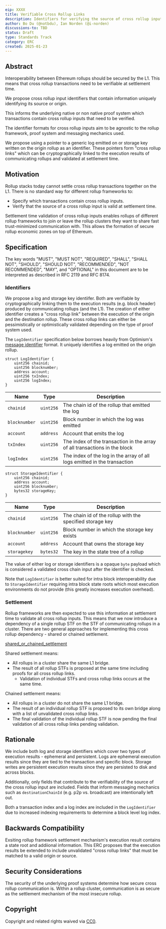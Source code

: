 ```yaml
---
eip: XXXX
title: Verifiable Cross Rollup Links
description: Identifiers for verifying the source of cross rollup inputs and corresponding shared settlement mechanisms.
author: Bo Du (@notbdu), Ian Norden (@i-norden)
discussions-to: TBD
status: Draft
type: Standards Track
category: ERC
created: 2025-01-23
---
```


## Abstract

Interoperability between Ethereum rollups should be secured by the L1. This means that cross rollup transactions need to be verifiable at settlement time.

We propose cross rollup input identifiers that contain information uniquely identifying its source or origin.

This informs the underlying native or non native proof system which transactions contain cross rollup inputs that need to be verified.

The identifier formats for cross rollup inputs aim to be agnostic to the rollup framework, proof system and messaging mechanics used. 

We propose using a pointer to a generic log emitted on or storage key written on the origin rollup as an identifier. These pointers form "cross rollup links" which can be cryptographically linked to the execution results of communicating rollups and validated at settlement time.

## Motivation

Rollup stacks today cannot settle cross rollup transactions together on the L1. There is no standard way for different rollup frameworks to: 

- Specify which transactions contain cross rollup inputs.
- Verify that the source of a cross rollup input is valid at settlement time.

Settlement time validation of cross rollup inputs enables rollups of different rollup frameworks to join or leave the rollup clusters they want to share fast trust-minimized communication with. This allows the formation of secure rollup economic zones on top of Ethereum.

## Specification

The key words "MUST", "MUST NOT", "REQUIRED", "SHALL", "SHALL NOT", "SHOULD", "SHOULD NOT", "RECOMMENDED", "NOT RECOMMENDED", "MAY", and "OPTIONAL" in this document are to be interpreted as described in RFC 2119 and RFC 8174.

### Identifiers

We propose a log and storage key identiifer. Both are verifiable by cryptographically linking them to the execution results (e.g. block header) produced by communicating rollups (and the L1). The creation of either identifier creates a "cross rollup link" between the execution of the origin and the destination rollup. These cross rollup links can either be pessimistically or optimistically validated depending on the type of proof system used.

The `LogIdentifier` specification below borrows heavily from Optimism's [message identifier](https://github.com/ethereum-optimism/specs/blob/main/specs/interop/messaging.md#message-identifier) format. It uniquely identifies a log emitted on the origin rollup.

```solidity
struct LogIdentifier {
    uint256 chainid;
    uint256 blocknumber;
    address account;
    uint256 txIndex;
    uint256 logIndex;
}
```

| Name          | Type      | Description                                                                     |
|---------------|-----------|---------------------------------------------------------------------------------|
| `chainid`     | `uint256` | The chain id of the rollup that emitted the log                                 |
| `blocknumber` | `uint256` | Block number in which the log was emitted                                       |
| `account`     | `address` | Account that emits the log                                                      |
| `txIndex`     | `uint256` | The index of the transaction in the array of all transactions in the block      |
| `logIndex`    | `uint256` | The index of the log in the array of all logs emitted in the transaction        |


```solidity
struct StorageIdentifier {
    uint256 chainid;
    address account;
    uint256 blocknumber;
    bytes32 storageKey;
}
```

| Name          | Type      | Description                                                                     |
|---------------|-----------|---------------------------------------------------------------------------------|
| `chainid`     | `uint256` | The chain id of the rollup with the specified storage key                       |
| `blocknumber` | `uint256` | Block number in which the storage key exists                                    |
| `account`     | `address` | Account that owns the storage key                                               |
| `storagekey`  | `bytes32` | The key in the state tree of a rollup                                           |

The value of either log or storage identifiers is a opaque `byte` payload which is considered a validated cross chain input after the identifier is checked.

Note that `LogIdentifier` is better suited for intra block interoperability due to `StorageIdentifier` requiring intra block state roots which most execution environments do not provide (this greatly increases execution overhead).

### Settlement

Rollup frameworks are then expected to use this information at settlement time to validate all cross rollup inputs. This means that we now introduce a dependency of a single rollup STF on the STF of communicating rollups in a cluster. There are two general approaches for implementing this cross rollup dependency - shared or chained settlement.

[shared_or_chained_settlement](../assets/erc-XXX/shared_or_chained_settlement.png)

Shared settlement means:
- All rollups in a cluster share the same L1 bridge.
- The result of all rollup STFs is proposed at the same time including proofs for all cross rollup links. 
    - Validation of individual STFs and cross rollup links occurs at the same time.

Chained settlement means:
- All rollups in a cluster do not share the same L1 bridge.
- The result of an individual rollup STF is proposed to its own bridge along with a list of unvalidated cross rollup links.
- The final validation of the individual rollup STF is now pending the final validation of all cross rollup links pending validation.

## Rationale

We include both log and storage identifiers which cover two types of execution results - ephemeral and persistent. Logs are ephemeral execution results since they are tied to the transaction and specific block. Storage writes are persistent execution results since they are persisted to disk and across blocks.

Additionally, only fields that contribute to the verifiability of the source of the cross rollup input are included. Fields that inform messaging mechanics such as `destinationChainId` (e.g. p2p vs. broadcast) are intentionally left out.

Both a transaction index and a log index are included in the `LogIdentifier` due to increased indexing requirements to determine a block level log index. 

## Backwards Compatibility

Exsiting rollup framework settlement mechanism's execution result contains a state root and addiional information. This ERC proposes that the execution results be extended to include unvalidated "cross rollup links" that must be matched to a valid origin or source.

## Security Considerations

The security of the underlying proof systems determine how secure cross rollup communication is. Within a rollup cluster, communication is as secure as the settlement mechanism of the most insecure rollup.

## Copyright

Copyright and related rights waived via [CC0](../LICENSE.md).
